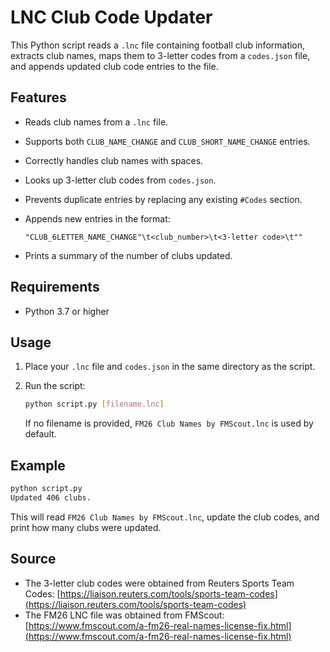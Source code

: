 # LNC Club Code Updater

This Python script reads a `.lnc` file containing football club information, extracts club names, maps them to 3-letter codes from a `codes.json` file, and appends updated club code entries to the file.

## Features

* Reads club names from a `.lnc` file.
* Supports both `CLUB_NAME_CHANGE` and `CLUB_SHORT_NAME_CHANGE` entries.
* Correctly handles club names with spaces.
* Looks up 3-letter club codes from `codes.json`.
* Prevents duplicate entries by replacing any existing `#Codes` section.
* Appends new entries in the format:

  ```
  "CLUB_6LETTER_NAME_CHANGE"\t<club_number>\t<3-letter code>\t""
  ```
* Prints a summary of the number of clubs updated.

## Requirements

* Python 3.7 or higher

## Usage

1. Place your `.lnc` file and `codes.json` in the same directory as the script.
2. Run the script:

   ```bash
   python script.py [filename.lnc]
   ```

   If no filename is provided, `FM26 Club Names by FMScout.lnc` is used by default.

## Example

```bash
python script.py
Updated 406 clubs.
```

This will read `FM26 Club Names by FMScout.lnc`, update the club codes, and print how many clubs were updated.

## Source

* The 3-letter club codes were obtained from Reuters Sports Team Codes:
  [https://liaison.reuters.com/tools/sports-team-codes](https://liaison.reuters.com/tools/sports-team-codes)
* The FM26 LNC file was obtained from FMScout:
  [https://www.fmscout.com/a-fm26-real-names-license-fix.html](https://www.fmscout.com/a-fm26-real-names-license-fix.html)
